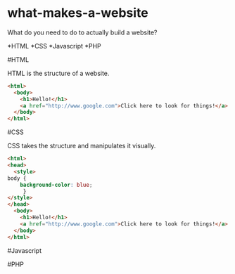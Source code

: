 # what-makes-a-website
What do you need to do to actually build a website?

*HTML
*CSS
*Javascript
*PHP

#HTML

HTML is the structure of a website.
```HTML
<html>
  <body>
    <h1>Hello!</h1>
    <a href="http://www.google.com">Click here to look for things!</a>
  </body>
</html>
```

#CSS

CSS takes the structure and manipulates it visually.
```HTML
<html>
<head>
  <style>
body {
    background-color: blue;
     }  
</style>
</head>
  <body>
    <h1>Hello!</h1>
    <a href="http://www.google.com">Click here to look for things!</a>
  </body>
</html>
```

#Javascript

#PHP
